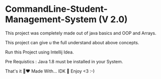 # CommandLine-Student-Management-System (V 2.0)
This project was completely made out of java basics and OOP and Arrays.

This project can give u the full understand about above concepts.

Run this Project using Intellij Idea.

Pre Requistics : Java 1.8 must be installed in your System.

That's it 🌝❤️
Made With... IDK 🥲
Enjoy <3 :-)
